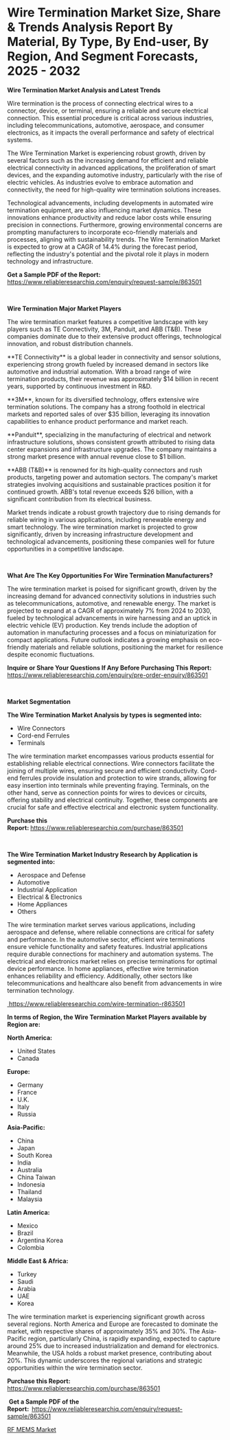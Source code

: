 <p><h1>Wire Termination Market Size, Share & Trends Analysis Report By Material, By Type, By End-user, By Region, And Segment Forecasts, 2025 - 2032</h1></p><p><strong>Wire Termination Market Analysis and Latest Trends</strong></p>
<p><p>Wire termination is the process of connecting electrical wires to a connector, device, or terminal, ensuring a reliable and secure electrical connection. This essential procedure is critical across various industries, including telecommunications, automotive, aerospace, and consumer electronics, as it impacts the overall performance and safety of electrical systems.</p><p>The Wire Termination Market is experiencing robust growth, driven by several factors such as the increasing demand for efficient and reliable electrical connectivity in advanced applications, the proliferation of smart devices, and the expanding automotive industry, particularly with the rise of electric vehicles. As industries evolve to embrace automation and connectivity, the need for high-quality wire termination solutions increases.</p><p>Technological advancements, including developments in automated wire termination equipment, are also influencing market dynamics. These innovations enhance productivity and reduce labor costs while ensuring precision in connections. Furthermore, growing environmental concerns are prompting manufacturers to incorporate eco-friendly materials and processes, aligning with sustainability trends. The Wire Termination Market is expected to grow at a CAGR of 14.4% during the forecast period, reflecting the industry's potential and the pivotal role it plays in modern technology and infrastructure.</p></p>
<p><strong>Get a Sample PDF of the Report:&nbsp;</strong> <a href="https://www.reliableresearchiq.com/enquiry/request-sample/863501?utm_campaign=1674&utm_medium=2&utm_source=Github&utm_content=ia&utm_term=11022025&utm_id=wire-termination">https://www.reliableresearchiq.com/enquiry/request-sample/863501</a></p>
<p>&nbsp;</p>
<p><strong>Wire Termination Major Market Players</strong></p>
<p><p>The wire termination market features a competitive landscape with key players such as TE Connectivity, 3M, Panduit, and ABB (T&B). These companies dominate due to their extensive product offerings, technological innovation, and robust distribution channels.</p><p>**TE Connectivity** is a global leader in connectivity and sensor solutions, experiencing strong growth fueled by increased demand in sectors like automotive and industrial automation. With a broad range of wire termination products, their revenue was approximately $14 billion in recent years, supported by continuous investment in R&D.</p><p>**3M**, known for its diversified technology, offers extensive wire termination solutions. The company has a strong foothold in electrical markets and reported sales of over $35 billion, leveraging its innovation capabilities to enhance product performance and market reach.</p><p>**Panduit**, specializing in the manufacturing of electrical and network infrastructure solutions, shows consistent growth attributed to rising data center expansions and infrastructure upgrades. The company maintains a strong market presence with annual revenue close to $1 billion.</p><p>**ABB (T&B)** is renowned for its high-quality connectors and rush products, targeting power and automation sectors. The company's market strategies involving acquisitions and sustainable practices position it for continued growth. ABB's total revenue exceeds $26 billion, with a significant contribution from its electrical business.</p><p>Market trends indicate a robust growth trajectory due to rising demands for reliable wiring in various applications, including renewable energy and smart technology. The wire termination market is projected to grow significantly, driven by increasing infrastructure development and technological advancements, positioning these companies well for future opportunities in a competitive landscape.</p></p>
<p>&nbsp;</p>
<p><strong>What Are The Key Opportunities For Wire Termination Manufacturers?</strong></p>
<p><p>The wire termination market is poised for significant growth, driven by the increasing demand for advanced connectivity solutions in industries such as telecommunications, automotive, and renewable energy. The market is projected to expand at a CAGR of approximately 7% from 2024 to 2030, fueled by technological advancements in wire harnessing and an uptick in electric vehicle (EV) production. Key trends include the adoption of automation in manufacturing processes and a focus on miniaturization for compact applications. Future outlook indicates a growing emphasis on eco-friendly materials and reliable solutions, positioning the market for resilience despite economic fluctuations.</p></p>
<p><strong>Inquire or Share Your Questions If Any Before Purchasing This Report:</strong> <a href="https://www.reliableresearchiq.com/enquiry/pre-order-enquiry/863501?utm_campaign=1674&utm_medium=2&utm_source=Github&utm_content=ia&utm_term=11022025&utm_id=wire-termination">https://www.reliableresearchiq.com/enquiry/pre-order-enquiry/863501</a></p>
<p>&nbsp;</p>
<p><strong>Market Segmentation</strong></p>
<p><strong>The Wire Termination Market Analysis by types is segmented into:</strong></p>
<p><ul><li>Wire Connectors</li><li>Cord-end Ferrules</li><li>Terminals</li></ul></p>
<p><p>The wire termination market encompasses various products essential for establishing reliable electrical connections. Wire connectors facilitate the joining of multiple wires, ensuring secure and efficient conductivity. Cord-end ferrules provide insulation and protection to wire strands, allowing for easy insertion into terminals while preventing fraying. Terminals, on the other hand, serve as connection points for wires to devices or circuits, offering stability and electrical continuity. Together, these components are crucial for safe and effective electrical and electronic system functionality.</p></p>
<p><strong>Purchase this Report:&nbsp;</strong><a href="https://www.reliableresearchiq.com/purchase/863501?utm_campaign=1674&utm_medium=2&utm_source=Github&utm_content=ia&utm_term=11022025&utm_id=wire-termination">https://www.reliableresearchiq.com/purchase/863501</a></p>
<p>&nbsp;</p>
<p><strong>The Wire Termination Market Industry Research by Application is segmented into:</strong></p>
<p><ul><li>Aerospace and Defense</li><li>Automotive</li><li>Industrial Application</li><li>Electrical & Electronics</li><li>Home Appliances</li><li>Others</li></ul></p>
<p><p>The wire termination market serves various applications, including aerospace and defense, where reliable connections are critical for safety and performance. In the automotive sector, efficient wire terminations ensure vehicle functionality and safety features. Industrial applications require durable connections for machinery and automation systems. The electrical and electronics market relies on precise terminations for optimal device performance. In home appliances, effective wire termination enhances reliability and efficiency. Additionally, other sectors like telecommunications and healthcare also benefit from advancements in wire termination technology.</p></p>
<p><a href="https://www.reliableresearchiq.com/wire-termination-r863501?utm_campaign=1674&utm_medium=2&utm_source=Github&utm_content=ia&utm_term=11022025&utm_id=wire-termination">&nbsp;https://www.reliableresearchiq.com/wire-termination-r863501</a></p>
<p><strong>In terms of Region, the Wire Termination Market Players available by Region are:</strong></p>
<p>
    <p> <strong> North America: </strong>
        <ul>
            <li>United States</li>
            <li>Canada</li>
        </ul>
        </p> 
    <p> <strong> Europe: </strong>
        <ul>
            <li>Germany</li>
            <li>France</li>
            <li>U.K.</li>
            <li>Italy</li>
            <li>Russia</li>
        </ul>
        </p> 
    <p> <strong> Asia-Pacific: </strong>
        <ul>
            <li>China</li>
            <li>Japan</li>
            <li>South Korea</li>
            <li>India</li>
            <li>Australia</li>
            <li>China Taiwan</li>
            <li>Indonesia</li>
            <li>Thailand</li>
            <li>Malaysia</li>
        </ul>
        </p> 
    <p> <strong> Latin America: </strong>
        <ul>
            <li>Mexico</li>
            <li>Brazil</li>
            <li>Argentina Korea</li>
            <li>Colombia</li>
        </ul>
        </p> 
    <p> <strong> Middle East & Africa: </strong>
        <ul>
            <li>Turkey</li>
            <li>Saudi</li>
            <li>Arabia</li>
            <li>UAE</li>
            <li>Korea</li>
        </ul>
    </p>
    </p>
<p><p>The wire termination market is experiencing significant growth across several regions. North America and Europe are forecasted to dominate the market, with respective shares of approximately 35% and 30%. The Asia-Pacific region, particularly China, is rapidly expanding, expected to capture around 25% due to increased industrialization and demand for electronics. Meanwhile, the USA holds a robust market presence, contributing about 20%. This dynamic underscores the regional variations and strategic opportunities within the wire termination sector.</p></p>
<p><strong>Purchase this Report: </strong><a href="https://www.reliableresearchiq.com/purchase/863501?utm_campaign=1674&utm_medium=2&utm_source=Github&utm_content=ia&utm_term=11022025&utm_id=wire-termination">https://www.reliableresearchiq.com/purchase/863501</a></p>
<p>&nbsp;<strong>Get a Sample PDF of the Report:&nbsp;&nbsp;</strong><a href="https://www.reliableresearchiq.com/enquiry/request-sample/863501?utm_campaign=1674&utm_medium=2&utm_source=Github&utm_content=ia&utm_term=11022025&utm_id=wire-termination">https://www.reliableresearchiq.com/enquiry/request-sample/863501</a></p>
<p><strong></strong></p>
<p><p><a href="https://github.com/willjis/Market-Research-Report-List-1/blob/main/rf-mems-market.md?utm_campaign=1674&utm_medium=2&utm_source=Github&utm_content=ia&utm_term=11022025&utm_id=wire-termination">RF MEMS Market</a></p></p>